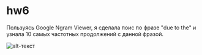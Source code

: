 # hw6

Пользуясь Google Ngram Viewer, я сделала поис по фразе "due to the" и узнала 10 самых частотных продолжений с данной фразой.


![alt-текст](https://pp.userapi.com/c844216/v844216516/1d3cc/rGihY0ewLOc.jpg "Необязательный титул")
